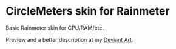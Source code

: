 # CircleMeters skin for Rainmeter
Basic Rainmeter skin for CPU/RAM/etc.

Preview and a better description at my [Deviant Art](https://cyontastic.deviantart.com/art/Circle-Meters-v2-385897116?ga_submit_new=10%253A1374004119).
